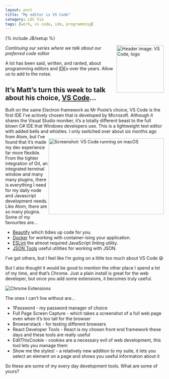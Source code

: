 ```yaml
---
layout: post
title: "My editor is VS Code"
category: LDC Via
tags: [work, vs code, ide, programming]
---
```

{% include JB/setup %}
<div class="blog-header">
  <img src="https://ldcvia.s3.amazonaws.com/vscode.png" alt="Header image: VS Code, logo" title="Header image: VS Code Logo" width="150px" height="150px" style="float: right;" />
</div>
 
_Continuing our series where we talk about our preferred code editor_
 
A lot has been said, written, and ranted, about programming editors and <abbr title="Integrated Development Environment">IDE</abbr>s over the years. Allow us to add to the noise.
 
It’s Matt’s turn this week to talk about his choice, [VS Code](https://code.visualstudio.com/)&hellip;
----
Built on the same Electron framework as Mr Poole’s choice, VS Code is the first IDE I’ve actively chosen that is developed by Microsoft. Although it shares the Visual Studio moniker, it’s a totally different beast to the full blown C# IDE that Windows developers use. This is a lightweight text editor with added bells and whistles.
<img src="https://ldcvia.s3.amazonaws.com/vscodescreenshot.png" alt="Screenshot: VS Code running on macOS" title="Screenshot: VS Code running on macOS" height="241" width="366" style="float: right; margin: 1em auto "/>
I only switched over about six months ago from Atom, but I’ve found that it’s made my dev experience far more flexible. From the tighter integration of Git, an integrated terminal window and many many plugins, there is everything I need for my daily node and Javascript development needs.
Like Atom, there are so many plugins. Some of my favourites are…

* [Beautify](https://marketplace.visualstudio.com/items?itemName=HookyQR.beautify) which tidies up code for you.
* [Docker](https://marketplace.visualstudio.com/items?itemName=PeterJausovec.vscode-docker) for working with container-ising your application.
* [ESLint](https://marketplace.visualstudio.com/items?itemName=dbaeumer.vscode-eslint) the almost required JavaScript linting utility.
* [JSON Tools](https://marketplace.visualstudio.com/items?itemName=eriklynd.json-tools) useful utilities for working with JSON.

I’ve got others, but I feel like I’m going on a little too much about VS Code 😃

But I also thought it would be good to mention the other place I spend a lot of my time, and that’s Chrome. Just a plain install is great for the web developer, but once you add some extensions, it becomes truly useful.

![Chrome Extensions](https://ldcvia.s3.amazonaws.com/chromeplugins.png)

The ones I can’t live without are…
* 1Password - my password manager of choice
* Full Page Screen Capture - which takes a screenshot of a full web page even when it’s too tall for the browser
* Browserstack - for testing different browsers
* React Developer Tools - React is my chosen front end framework these days and these tools are really useful
* EditThisCookie - cookies are a necessary evil of web development, this tool lets you manage them
* Show me the styles! - a relatively new addition to my suite, it lets you select an element on a page and shows you useful information about it

So these are some of my every day development tools. What are some of yours?
